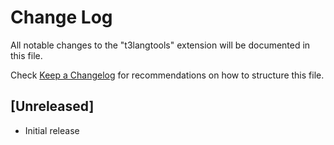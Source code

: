 # Change Log

All notable changes to the "t3langtools" extension will be documented in this file.

Check [Keep a Changelog](http://keepachangelog.com/) for recommendations on how to structure this file.

## [Unreleased]

- Initial release